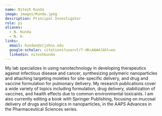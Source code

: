 ```yaml
---
name: Nitesh Kunda
image: images/Kunda.jpeg
description: Principal Investigator
role: pi
aliases:
  - N. Kunda
  - N. K.
links:
  email: kundan@stjohns.edu
  google-scholar: citations?user=lrT-dKcAAAAJ&hl=en 
  linkedin: niteshkunda
---
```


My lab specializes in using nanotechnology in developing therapeutics against infectious disease and cancer, synthesizing polymeric nanoparticles and attaching targeting moieties for site-specific delivery, and drug and vaccine formulation for pulmonary delivery. My research publications cover a wide variety of topics including formulation, drug delivery, stabilization of vaccines, and health effects due to common environmental toxicants. I am also currently editing a book with Springer Publishing, focusing on mucosal delivery of drugs and biologics in nanoparticles, in the AAPS Advances in the Pharmaceutical Sciences series.
